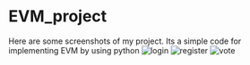 # EVM_project
Here are some screenshots of my project. Its a simple code for implementing EVM by using python
![login](https://user-images.githubusercontent.com/46423269/124286961-1c70ba00-db6d-11eb-9307-936ae473e5aa.png)
![register](https://user-images.githubusercontent.com/46423269/124286966-1e3a7d80-db6d-11eb-893b-6a1833bcca97.png)
![vote](https://user-images.githubusercontent.com/46423269/124286972-20044100-db6d-11eb-95ea-1135ed96d716.png)

